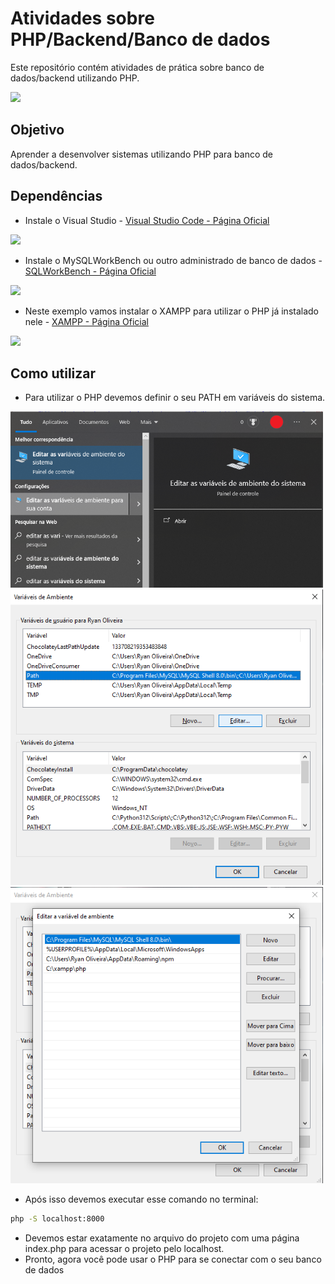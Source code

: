 # Atividades sobre PHP/Backend/Banco de dados

Este repositório contém atividades de prática sobre banco de dados/backend utilizando PHP.

<img src="https://upload.wikimedia.org/wikipedia/commons/thumb/c/c1/PHP_Logo.png/640px-PHP_Logo.png" width="400" />

## Objetivo
Aprender a desenvolver sistemas utilizando PHP para banco de dados/backend.

## Dependências

* Instale o Visual Studio - [Visual Studio Code - Página Oficial](https://code.visualstudio.com/)

 
<img src="https://upload.wikimedia.org/wikipedia/commons/9/9a/Visual_Studio_Code_1.35_icon.svg" width="200" />

* Instale o MySQLWorkBench ou outro administrado de banco de dados - [SQLWorkBench - Página Oficial](https://www.mysql.com/products/workbench/)

 <img src="https://upload.wikimedia.org/wikipedia/fr/6/62/MySQL.svg" width="300" />

 
* Neste exemplo vamos instalar o XAMPP para utilizar o PHP já instalado nele - [XAMPP - Página Oficial](https://www.apachefriends.org/pt_br/index.html)

 <img src="https://i0.wp.com/falandotech.com/wp-content/uploads/imagempost/xampp.jpg?ssl=1" width="300" />


## Como utilizar

* Para utilizar o PHP devemos definir o seu PATH em variáveis do sistema.

 <img src="https://github.com/ryanoliveira466/backEnd/blob/main/PHP/1%20-%20img/t1.png" width="500" />

 <img src="https://github.com/ryanoliveira466/backEnd/blob/main/PHP/1%20-%20img/t2.png" width="500" />

 <img src="https://github.com/ryanoliveira466/backEnd/blob/main/PHP/1%20-%20img/t3.png" width="500" />

* Após isso devemos executar esse comando no terminal:
```bash
php -S localhost:8000
```
* Devemos estar exatamente no arquivo do projeto com uma página index.php para acessar o projeto pelo localhost.
* Pronto, agora você pode usar o PHP para se conectar com o seu banco de dados
